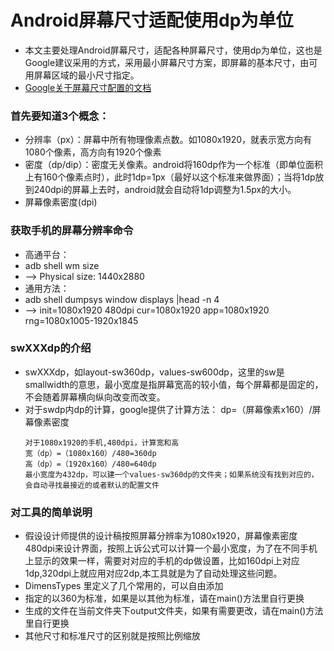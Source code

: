 # Android屏幕尺寸适配使用dp为单位
* 本文主要处理Android屏幕尺寸，适配各种屏幕尺寸，使用dp为单位，这也是Google建议采用的方式，采用最小屏幕尺寸方案，即屏幕的基本尺寸，由可用屏幕区域的最小尺寸指定。
* [Google关于屏幕尺寸配置的文档](https://developer.android.com/guide/topics/resources/providing-resources)

### 首先要知道3个概念：
* 分辨率（px）：屏幕中所有物理像素点数。如1080x1920，就表示宽方向有1080个像素，高方向有1920个像素
* 密度（dp/dip）：密度无关像素。android将160dp作为一个标准（即单位面积上有160个像素点时），此时1dp=1px（最好以这个标准来做界面）；当将1dp放到240dpi的屏幕上去时，android就会自动将1dp调整为1.5px的大小。
* 屏幕像素密度(dpi)

### 获取手机的屏幕分辨率命令
* 高通平台：
* adb shell wm size
* --> Physical size: 1440x2880
* 通用方法：
* adb shell dumpsys window displays |head -n 4
* --> init=1080x1920 480dpi cur=1080x1920 app=1080x1920 rng=1080x1005-1920x1845

### swXXXdp的介绍
* swXXXdp，如layout-sw360dp，values-sw600dp，这里的sw是smallwidth的意思，最小宽度是指屏幕宽高的较小值，每个屏幕都是固定的，不会随着屏幕横向纵向改变而改变。
* 对于sw<N>dp内dp的计算，google提供了计算方法： dp=（屏幕像素x160）/屏幕像素密度
  ```
  对于1080x1920的手机,480dpi，计算宽和高 
  宽（dp）=（1080x160）/480=360dp
  高（dp）=（1920x160）/480=640dp 
  最小宽度为432dp，可以建一个values-sw360dp的文件夹；如果系统没有找到对应的，会自动寻找最接近的或者默认的配置文件
  ```
### 对工具的简单说明
* 假设设计师提供的设计稿按照屏幕分辨率为1080x1920，屏幕像素密度480dpi来设计界面，按照上诉公式可以计算一个最小宽度，为了在不同手机上显示的效果一样，需要对对应的手机的dp做设置，比如160dpi上对应1dp,320dpi上就应用对应2dp,本工具就是为了自动处理这些问题。
* DimensTypes 里定义了几个常用的，可以自由添加
* 指定的以360为标准，如果是以其他为标准，请在main()方法里自行更换
* 生成的文件在当前文件夹下output文件夹，如果有需要更改，请在main()方法里自行更换
* 其他尺寸和标准尺寸的区别就是按照比例缩放
